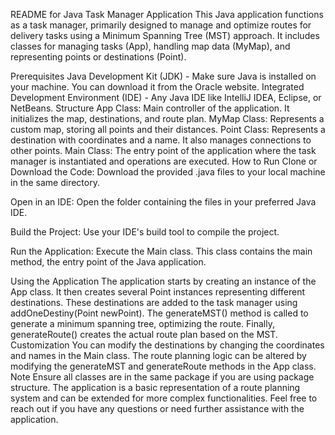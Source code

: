 README for Java Task Manager Application
This Java application functions as a task manager, primarily designed to manage and optimize routes for delivery tasks using a Minimum Spanning Tree (MST) approach. It includes classes for managing tasks (App), handling map data (MyMap), and representing points or destinations (Point).

Prerequisites
Java Development Kit (JDK) - Make sure Java is installed on your machine. You can download it from the Oracle website.
Integrated Development Environment (IDE) - Any Java IDE like IntelliJ IDEA, Eclipse, or NetBeans.
Structure
App Class: Main controller of the application. It initializes the map, destinations, and route plan.
MyMap Class: Represents a custom map, storing all points and their distances.
Point Class: Represents a destination with coordinates and a name. It also manages connections to other points.
Main Class: The entry point of the application where the task manager is instantiated and operations are executed.
How to Run
Clone or Download the Code: Download the provided .java files to your local machine in the same directory.

Open in an IDE: Open the folder containing the files in your preferred Java IDE.

Build the Project: Use your IDE's build tool to compile the project.

Run the Application: Execute the Main class. This class contains the main method, the entry point of the Java application.

Using the Application
The application starts by creating an instance of the App class.
It then creates several Point instances representing different destinations.
These destinations are added to the task manager using addOneDestiny(Point newPoint).
The generateMST() method is called to generate a minimum spanning tree, optimizing the route.
Finally, generateRoute() creates the actual route plan based on the MST.
Customization
You can modify the destinations by changing the coordinates and names in the Main class.
The route planning logic can be altered by modifying the generateMST and generateRoute methods in the App class.
Note
Ensure all classes are in the same package if you are using package structure.
The application is a basic representation of a route planning system and can be extended for more complex functionalities.
Feel free to reach out if you have any questions or need further assistance with the application.
